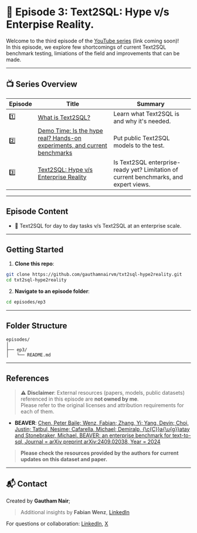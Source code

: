 # 📘 Episode 3: Text2SQL: Hype v/s Enterpise Reality.

Welcome to the third episode of the [YouTube series](#) (link coming soon)!  
In this episode, we explore few shortcomings of current Text2SQL benchmark testing, limiations of the field and improvements that can be made.

---

## 📺 Series Overview

| Episode | Title | Summary |
|--------|-------|---------|
| 1️⃣ | [What is Text2SQL?](episodes/ep1) | Learn what Text2SQL is and why it's needed. |
| 2️⃣ | [Demo Time: Is the hype real? Hands-on experiments, and current benchmarks](episodes/ep2) | Put public Text2SQL models to the test. |
| 3️⃣ | [Text2SQL: Hype v/s Enterprise Reality](episodes/ep3) | Is Text2SQL enterprise-ready yet? Limitation of current benchmarks, and expert views. |

---

## Episode Content

- 🔁 Text2SQL for day to day tasks v/s Text2SQL at an enterprise scale. 

---

## Getting Started

1. **Clone this repo**:
```bash
git clone https://github.com/gauthamnairvm/txt2sql-hype2reality.git
cd txt2sql-hype2reality
```

2. **Navigate to an episode folder**:
```bash
cd episodes/ep3
```

---

## Folder Structure

```
episodes/
│
├── ep3/
│   └── README.md
```

---

## References

> ⚠️ **Disclaimer**: External resources (papers, models, public datasets) referenced in this episode are **not owned by me**.  
> Please refer to the original licenses and attribution requirements for each of them.

- **BEAVER**: [Chen, Peter Baile; Wenz, Fabian; Zhang, Yi; Yang, Devin; Choi, Justin; Tatbul, Nesime; Cafarella, Michael; Demiralp, {\c{C}}a{\u{g}}atay and Stonebraker, Michael. BEAVER: an enterprise benchmark for text-to-sql, Journal = arXiv preprint arXiv:2409.02038, Year = 2024](https://arxiv.org/abs/2409.02038)

> **Please check the resources provided by the authors for current updates on this dataset and paper.**

---

## 📬 Contact

Created by **Gautham Nair**; 
> Additional insights by **Fabian Wenz**, [LinkedIn](linkedin.com/in/fabian-wenz)

For questions or collaboration: [LinkedIn](https://www.linkedin.com/in/vmgauthamnair/), [X](https://x.com/VMG_Nair)
